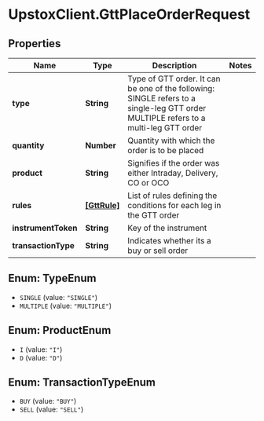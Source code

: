 # UpstoxClient.GttPlaceOrderRequest

## Properties
Name | Type | Description | Notes
------------ | ------------- | ------------- | -------------
**type** | **String** | Type of GTT order. It can be one of the following: SINGLE refers to a single-leg GTT order MULTIPLE refers to a multi-leg GTT order | 
**quantity** | **Number** | Quantity with which the order is to be placed | 
**product** | **String** | Signifies if the order was either Intraday, Delivery, CO or OCO | 
**rules** | [**[GttRule]**](GttRule.md) | List of rules defining the conditions for each leg in the GTT order | 
**instrumentToken** | **String** | Key of the instrument | 
**transactionType** | **String** | Indicates whether its a buy or sell order | 

<a name="TypeEnum"></a>
## Enum: TypeEnum

* `SINGLE` (value: `"SINGLE"`)
* `MULTIPLE` (value: `"MULTIPLE"`)


<a name="ProductEnum"></a>
## Enum: ProductEnum

* `I` (value: `"I"`)
* `D` (value: `"D"`)


<a name="TransactionTypeEnum"></a>
## Enum: TransactionTypeEnum

* `BUY` (value: `"BUY"`)
* `SELL` (value: `"SELL"`)

